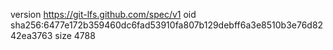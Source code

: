version https://git-lfs.github.com/spec/v1
oid sha256:6477e172b359460dc6fad53910fa807b129debff6a3e8510b3e76d8242ea3763
size 4788
